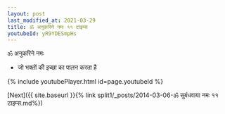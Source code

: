 ```yaml
---
layout: post
last_modified_at: 2021-03-29
title: ॐ अनुकरिने नमः ११ टाइम्स
youtubeId: yR9YDESmpHs
---
```

 
 
 ॐ अनुकरिने नमः  
 
 -  जो भक्तों की इच्छा का पालन करता है 
 
  
 
  
 
 
 
 
 
 


{% include youtubePlayer.html id=page.youtubeId %}
 
[Next]({{ site.baseurl }}{% link  split1/_posts/2014-03-06-ॐ सुबंधवाया नमः ११ टाइम्स.md%})
 
